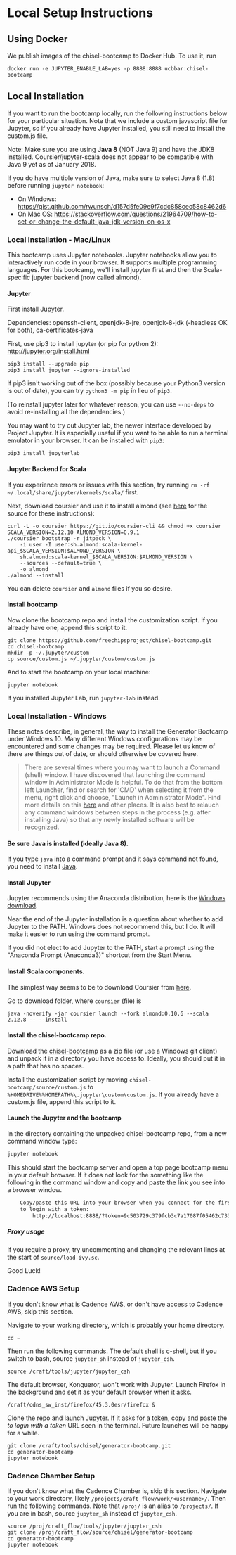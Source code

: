 # Local Setup Instructions

## Using Docker
We publish images of the chisel-bootcamp to Docker Hub.
To use it, run
```
docker run -e JUPYTER_ENABLE_LAB=yes -p 8888:8888 ucbbar:chisel-bootcamp
```

## Local Installation

If you want to run the bootcamp locally, run the following instructions below for your particular situation.
Note that we include a custom javascript file for Jupyter, so if you already have Jupyter installed, you still need to install the custom.js file.

Note: Make sure you are using **Java 8** (NOT Java 9) and have the JDK8 installed. Coursier/jupyter-scala does not appear to be compatible with Java 9 yet as of January 2018.

If you do have multiple version of Java, make sure to select Java 8 (1.8) before running `jupyter notebook`:

* On Windows: https://gist.github.com/rwunsch/d157d5fe09e9f7cdc858cec58c8462d6
* On Mac OS: https://stackoverflow.com/questions/21964709/how-to-set-or-change-the-default-java-jdk-version-on-os-x

### Local Installation - Mac/Linux

This bootcamp uses Jupyter notebooks.
Jupyter notebooks allow you to interactively run code in your browser.
It supports multiple programming languages.
For this bootcamp, we'll install jupyter first and then the Scala-specific jupyter backend (now called almond).


#### Jupyter
First install Jupyter.

Dependencies: openssh-client, openjdk-8-jre, openjdk-8-jdk (-headless OK for both),  ca-certificates-java

First, use pip3 to install jupyter (or pip for python 2): http://jupyter.org/install.html
```
pip3 install --upgrade pip
pip3 install jupyter --ignore-installed
```

If pip3 isn't working out of the box (possibly because your Python3 version is out of date), you can try `python3 -m pip` in lieu of `pip3`.

(To reinstall jupyter later for whatever reason, you can use `--no-deps` to avoid re-installing all the dependencies.)

You may want to try out Jupyter lab, the newer interface developed by Project Jupyter.
It is especially useful if you want to be able to run a terminal emulator in your browser.
It can be installed with `pip3`:
```
pip3 install jupyterlab
```

#### Jupyter Backend for Scala

If you experience errors or issues with this section, try running `rm -rf ~/.local/share/jupyter/kernels/scala/` first.

Next, download coursier and use it to install almond (see [here](https://almond.sh/docs/quick-start-install) for the source for these instructions):
```
curl -L -o coursier https://git.io/coursier-cli && chmod +x coursier
SCALA_VERSION=2.12.10 ALMOND_VERSION=0.9.1
./coursier bootstrap -r jitpack \
    -i user -I user:sh.almond:scala-kernel-api_$SCALA_VERSION:$ALMOND_VERSION \
    sh.almond:scala-kernel_$SCALA_VERSION:$ALMOND_VERSION \
    --sources --default=true \
    -o almond
./almond --install
```

You can delete `coursier` and `almond` files if you so desire.

#### Install bootcamp
Now clone the bootcamp repo and install the customization script.
If you already have one, append this script to it.

```
git clone https://github.com/freechipsproject/chisel-bootcamp.git
cd chisel-bootcamp
mkdir -p ~/.jupyter/custom
cp source/custom.js ~/.jupyter/custom/custom.js
```

And to start the bootcamp on your local machine:
```
jupyter notebook
```

If you installed Jupyter Lab, run `jupyter-lab` instead.


### Local Installation - Windows

These notes describe, in general, the way to install the Generator Bootcamp under Windows 10.
Many different Windows configurations may be encountered and some changes may be required.
Please let us know of there are things out of date, or should otherwise be covered here.

>There are several times where you may want to launch a Command (shell) window.
I have discovered that launching the command window in Administrator Mode is helpful.
To do that from the bottom left Launcher, find or search for 'CMD' when selecting it from
the menu, right click and choose, "Launch in Administrator Mode".
Find more details on this [here](http://www.thewindowsclub.com/how-to-run-command-prompt-as-an-administrator)
and other places.
It is also best to relauch any command windows between steps in the process (e.g. after installing Java)
so that any newly installed software will be recognized.

#### Be sure Java is installed (ideally Java 8).
If you type `java` into a command prompt and it says command not found, you need to install
[Java](https://adoptopenjdk.net/installation.html).

#### Install Jupyter
Jupyter recommends using the Anaconda distribution, here is the
[Windows download](https://www.anaconda.com/download/#windows).

Near the end of the Jupyter installation is a question about whether to add Jupyter to the PATH.
Windows does not recommend this, but I do.  It will make it easier to run using the command prompt.

If you did not elect to add Jupyter to the PATH, start a prompt using the
"Anaconda Prompt (Anaconda3)" shortcut from the Start Menu.

#### Install Scala components.

The simplest way seems to be to download Coursier from [here](https://github.com/coursier/coursier/releases/download/v2.0.0-RC6-24/coursier).

Go to download folder, where `coursier` (file) is

```
java -noverify -jar coursier launch --fork almond:0.10.6 --scala 2.12.8 -- --install
```

#### Install the chisel-bootcamp repo.
Download the [chisel-bootcamp](https://github.com/freechipsproject/chisel-bootcamp) as a zip file (or use a Windows git client)
and unpack it in a directory you have access to.
Ideally, you should put it in a path that has no spaces.

Install the customization script by moving `chisel-bootcamp/source/custom.js` to 
`%HOMEDRIVE%%HOMEPATH%\.jupyter\custom\custom.js`.
If you already have a custom.js file, append this script to it.

#### Launch the Jupyter and the bootcamp
In the directory containing the unpacked chisel-bootcamp repo, from a new command window type:
```bash
jupyter notebook
```
This should start the bootcamp server and open a top page bootcamp menu in your default browser.  If it does not
look for the something like the following in the command window and copy and paste the link you see into
a browser window.
```bash
    Copy/paste this URL into your browser when you connect for the first time,
    to login with a token:
        http://localhost:8888/?token=9c503729c379fcb3c7a17087f05462c733c1733eb8b31d07
```

##### Proxy usage
If you require a proxy, try uncommenting and changing the relevant lines at the start of `source/load-ivy.sc`.

Good Luck!

### Cadence AWS Setup

If you don't know what is Cadence AWS, or don't have access to Cadence AWS, skip this section.

Navigate to your working directory, which is probably your home directory.

```
cd ~
```

Then run the following commands.
The default shell is c-shell, but if you switch to bash, source `jupyter_sh` instead of `jupyter_csh`.
```
source /craft/tools/jupyter/jupyter_csh
```

The default browser, Konqueror, won't work with Jupyter.
Launch Firefox in the background and set it as your default browser when it asks.
```
/craft/cdns_sw_inst/firefox/45.3.0esr/firefox &
```

Clone the repo and launch Jupyter.
If it asks for a token, copy and paste the *to login with a token* URL seen in the terminal.
Future launches will be happy for a while.
```
git clone /craft/tools/chisel/generator-bootcamp.git
cd generator-bootcamp
jupyter notebook
```

### Cadence Chamber Setup

If you don't know what the Cadence Chamber is, skip this section.
Navigate to your work directory, likely `/projects/craft_flow/work/<username>/`.
Then run the following commands.
Note that `/proj/` is an alias to `/projects/`.
If you are in bash, source `jupyter_sh` instead of `jupyter_csh`.

```
source /proj/craft_flow/tools/jupyter/jupyter_csh
git clone /proj/craft_flow/source/chisel/generator-bootcamp
cd generator-bootcamp
jupyter notebook
```

